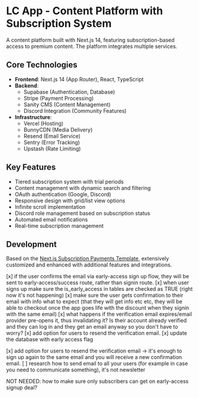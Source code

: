 # LC App - Content Platform with Subscription System

A content platform built with Next.js 14, featuring subscription-based access to premium content. The platform integrates multiple services.

## Core Technologies

- **Frontend**: Next.js 14 (App Router), React, TypeScript
- **Backend**:
  - Supabase (Authentication, Database)
  - Stripe (Payment Processing)
  - Sanity CMS (Content Management)
  - Discord Integration (Community Features)
- **Infrastructure**:
  - Vercel (Hosting)
  - BunnyCDN (Media Delivery)
  - Resend (Email Service)
  - Sentry (Error Tracking)
  - Upstash (Rate Limiting)

## Key Features

- Tiered subscription system with trial periods
- Content management with dynamic search and filtering
- OAuth authentication (Google, Discord)
- Responsive design with grid/list view options
- Infinite scroll implementation
- Discord role management based on subscription status
- Automated email notifications
- Real-time subscription management

## Development

Based on the [Next.js Subscription Payments Template](https://github.com/vercel/nextjs-subscription-payments), extensively customized and enhanced with additional features and integrations.

<!-- TODO -->

<!-- early access -->

[x] if the user confirms the email via early-access sign up flow, they will be sent to early-access/success route, rather than signin route.
[x] when user signs up make sure the is_early_access in tables are checked as TRUE (right now it's not happening)
[x] make sure the user gets confirmation to their email with info what to expect (that they will get info etc etc, they will be able to checkout once the app goes life with the discount when they signin with the same email)
[x] what happens if the verification email expires/email provider pre-opens it, thus invalidating it? Is their account already verified and they can log in and they get an email anyway so you don't have to worry?
[x] add option for users to resend the verification email.
[x] update the database with early access flag

[x] add option for users to resend the verification email -> it's enough to sign up again to the same email and you will receive a new confirmation email.
[ ] research how to send email to all your users (for example in case you need to communicate something), it's not newsletter

NOT NEEDED:
how to make sure only subscribers can get on early-access signup deal?

<!--  -->
